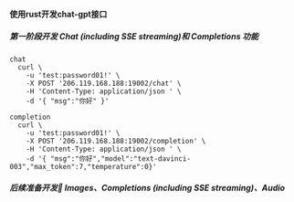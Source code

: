 

#### 使用rust开发chat-gpt接口
##### 第一阶段开发 Chat (including SSE streaming)和 Completions 功能
```
chat
  curl \
	-u 'test:password01!' \
	-X POST '206.119.168.188:19002/chat' \
	-H 'Content-Type: application/json ' \
	-d '{ "msg":"你好" }'
```

```
completion
  curl \
	-u 'test:password01!' \
	-X POST '206.119.168.188:19002/completion' \
	-H 'Content-Type: application/json ' \
	-d '{ "msg":"你好","model":"text-davinci-003","max_token":7,"temperature":0}'	

```

##### 后续准备开发🔂 Images、Completions (including SSE streaming)、Audio



